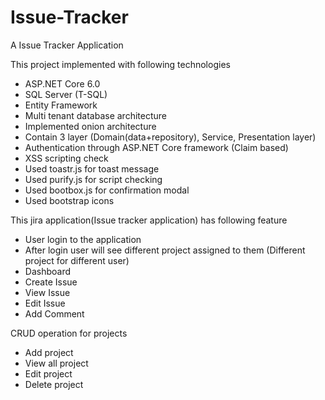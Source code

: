 # Issue-Tracker
A Issue Tracker Application 

This project implemented with following technologies

- ASP.NET Core 6.0
- SQL Server (T-SQL)
- Entity Framework
- Multi tenant database architecture
- Implemented onion architecture
- Contain 3 layer (Domain(data+repository), Service, Presentation layer)
- Authentication through ASP.NET Core framework (Claim based)
- XSS scripting check
- Used toastr.js for toast message
- Used purify.js for script checking
- Used bootbox.js for confirmation modal
- Used bootstrap icons

This jira application(Issue tracker application) has following feature

- User login to the application
- After login user will see different project assigned to them (Different project for different user)
- Dashboard
- Create Issue
- View Issue
- Edit Issue
- Add Comment

CRUD operation for projects
- Add project
- View all project
- Edit project
- Delete project
